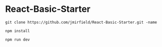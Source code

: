 # React-Basic-Starter

```
git clone https://github.com/jmirfield/React-Basic-Starter.git -name
```

```
npm install
```

```
npm run dev
```
